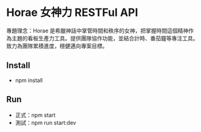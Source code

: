 # Horae 女神力 RESTFul API

專題理念：Horae 是希臘神話中掌管時間和秩序的女神，把掌握時間這個精神作為主題的看板生產力工具。提供團隊協作功能，並結合計時、番茄鐘等專注工具。致力為團隊累積進度，穩健邁向專案目標。

## Install

- npm install

## Run

- 正式：npm start
- 測試：npm run start:dev
